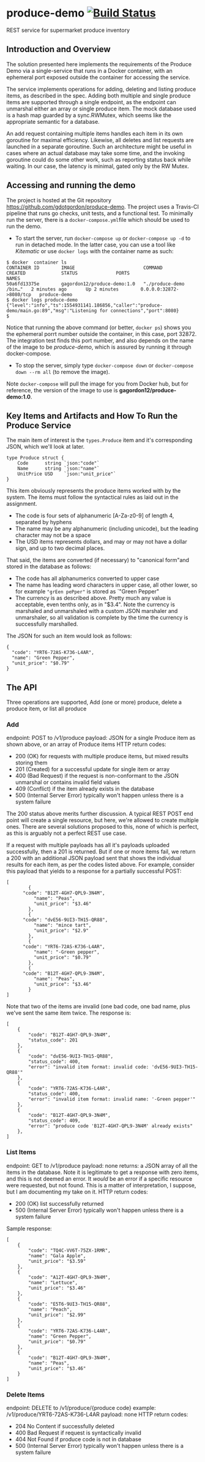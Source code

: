 # produce-demo [![Build Status](https://travis-ci.org/gdotgordon/produce-demo.svg?branch=master)](https://travis-ci.org/gdotgordon/produce-demo)
REST service for supermarket produce inventory

## Introduction and Overview
The solution presented here implements the requirements of the Produce Demo via a single-service that runs in a Docker container, with an ephemeral port exposed outside the container for accessing the service.

The service implements operations for adding, deleting and listing produce items, as described in the spec.  Adding both multiple and single produce items are supported through a single endpoint, as the endpoint can unmarshal either an array or single produce item.  The mock database used is a hash map guarded by a sync.RWMutex, which seems like the appropriate semantic for a database.

An add request containing multiple items handles each item in its own goroutine for maximal efficiency.  Likewise, all deletes and list requests are launched in a separate goroutine.  Such an architecture might be useful in cases where an actual database may take some time, and the invoking goroutine could do some other work, such as reporting status back while waiting. In our case, the latency is minimal, gated only by the RW Mutex.

## Accessing and running the demo
The project is hosted at the Git repository https://github.com/gdotgordon/produce-demo.  The project uses a Travis-CI pipeline that runs go checks, unit tests, and a functional test.  To minimally run the server, there is a `docker-compose.yml`file which should be used to run the demo.

- To start the server, run `docker-compose up` or `docker-compose up -d` to run in detached mode.  In the latter case, you can use a tool like *Kitematic* or use `docker logs` with the container name as such:

```
$ docker  container ls
CONTAINER ID        IMAGE                         COMMAND                  CREATED             STATUS              PORTS                     NAMES
50a6fd13375e        gagordon12/produce-demo:1.0   "./produce-demo /bin…"   2 minutes ago       Up 2 minutes        0.0.0.0:32872->8080/tcp   produce-demo
$ docker logs produce-demo
{"level":"info","ts":1554931141.186856,"caller":"produce-demo/main.go:89","msg":"Listening for connections","port":8080}
$
```

Notice that running the above command (or better, `docker ps`) shows you the ephemeral porrt number outside the container, in this case, port 32872.  The integration test finds this port number, and also depends on the name of the image to be *produce-demo*, which is assured by running it through docker-compose.

- To stop the server, simply type `docker-compose down` or `docker-compose down --rm all` (to remove the image).

Note `docker-compose` will pull the image for you from Docker hub, but for reference, the version of the image to use is **gagordon12/produce-demo:1.0**.

## Key Items and Artifacts and How To Run the Produce Service

The main item of interest is the `types.Produce` item and it's corresponding JSON, which we'll look at later.

```
type Produce struct {
	Code      string `json:"code"`
	Name      string `json:"name"`
	UnitPrice USD    `json:"unit_price"`
}
```

This item obviously represents the produce items worked with by the system.  The items must follow the syntactical rules as laid out in the assignment.

- The code is four sets of alphanumeric [A-Za-z0-9] of length 4, separated by hyphens
- The name may be any alphanumeric (including unicode), but the leading character may not be a space
- The USD items represents dollars, and may or may not have a dollar sign, and up to two decimal places.

That said, the items are converted (if necessary) to "canonical form"and stored in the database as follows:
- The code has all alphanumerics converted to upper case
- The name has leading word characters in upper case, all other lower, so for example `"grEen pePper"` is stored as `"Green Pepper"
- The currency is as described above.  Pretty much any value is acceptable, even tenths only, as in "$3.4".  Note the currency is marshaled and unmarshaled with a custom JSON marshaler and unmarshaler, so all validation is complete by the time the currency is successfully marshalled.

The JSON for such an item would look as follows:
```
{
  "code": "YRT6-72AS-K736-L4AR",
  "name": "Green Pepper",
  "unit_price": "$0.79"
}
 ```
## The API
Three operations are supported, Add (one or more) produce, delete a produce item, or list all produce

### Add
endpoint: POST to /v1/produce
payload: JSON for a single Produce item as shown above, or an array of Produce items
HTTP return codes:
- 200 (OK) for requests with multiple produce items, but mixed results storing them
- 201 (Created) for a successful update for single item or array
- 400 (Bad Request) if the request is non-conformant to the JSON unmarshal or contains invalid field values
- 409 (Conflict) if the item already exists in the database
- 500 (Internal Server Error) typically won't happen unless there is a system failure

The 200 status above merits further discussion.  A typical REST POST end point will create a single resource, but here, we're allowed to create multiple ones.  There are several solutions proposed to this, none of which is perfect, as this is arguably not a perfect REST use case.

If a request with multiple payloads has all it's payloads uploaded successfully, then a 201 is returned.  But if one or more items fail, we return a 200 with an additional JSON payload sent that shows the individual results for each item, as per the codes listed above.  For example, consider this payload that yields to a response for a partially successful POST:

```
[
    	{
	  "code": "B12T-4GH7-QPL9-3N4M",
    	  "name": "Peas",
    	  "unit_price": "$3.46"
    	},
    	{
	  "code": "dvE56-9UI3-TH15-QR88",
    	  "name": "mince tart",
    	  "unit_price": "$2.9"
    	},
    	{
	  "code": "YRT6-72AS-K736-L4AR",
    	  "name": "-Green pepper",
    	  "unit_price": "$0.79"
    	},
    	{
	  "code": "B12T-4GH7-QPL9-3N4M",
    	  "name": "Peas",
    	  "unit_price": "$3.46"
    	}
]
```

Note that two of the items are invalid (one bad code, one bad name, plus we've sent the same item twice.  The response is:
```
[
    {
        "code": "B12T-4GH7-QPL9-3N4M",
        "status_code": 201
    },
    {
        "code": "dvE56-9UI3-TH15-QR88",
        "status_code": 400,
        "error": "invalid item format: invalid code: 'dvE56-9UI3-TH15-QR88'"
    },
    {
        "code": "YRT6-72AS-K736-L4AR",
        "status_code": 400,
        "error": "invalid item format: invalid name: '-Green pepper'"
    },
    {
        "code": "B12T-4GH7-QPL9-3N4M",
        "status_code": 409,
        "error": "produce code 'B12T-4GH7-QPL9-3N4M' already exists"
    },
]
```

### List Items
endpoint: GET to /v1/produce
payload: none
returns: a JSON array of all the items in the database.  Note it is legitimate to get a response with zero items, and this is not deemed an error.  It *would* be an error if a specific resource were requested, but not found.  This is a matter
of interpretation, I suppose, but I am documenting my take on it.
HTTP return codes:
- 200 (OK) list successfully returned
- 500 (Internal Server Error) typically won't happen unless there is a system failure

Sample response:
```
[
    {
        "code": "TQ4C-VV6T-75ZX-1RMR",
        "name": "Gala Apple",
        "unit_price": "$3.59"
    },
    {
        "code": "A12T-4GH7-QPL9-3N4M",
        "name": "Lettuce",
        "unit_price": "$3.46"
    },
    {
        "code": "E5T6-9UI3-TH15-QR88",
        "name": "Peach",
        "unit_price": "$2.99"
    },
    {
        "code": "YRT6-72AS-K736-L4AR",
        "name": "Green Pepper",
        "unit_price": "$0.79"
    },
    {
        "code": "B12T-4GH7-QPL9-3N4M",
        "name": "Peas",
        "unit_price": "$3.46"
    }
]
```

### Delete Items
endpoint: DELETE to /v1/produce/{produce code} example: /v1/produce/YRT6-72AS-K736-L4AR
payload: none
HTTP return codes:
- 204 No Content if successfully deleted
- 400 Bad Request if request is syntactically invalid
- 404 Not Found if produce code is not in database
- 500 (Internal Server Error) typically won't happen unless there is a system failure
